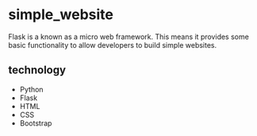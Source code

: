 # simple_website
Flask is a known as a micro web framework. This means it provides some basic functionality to allow developers to build simple websites.
## technology
- Python
- Flask
- HTML
- CSS
- Bootstrap
